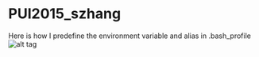 # PUI2015_szhang
Here is how I predefine the environment variable and alias in .bash_profile
![alt tag](file://localhost/Users/zsy/Desktop/1.png)
